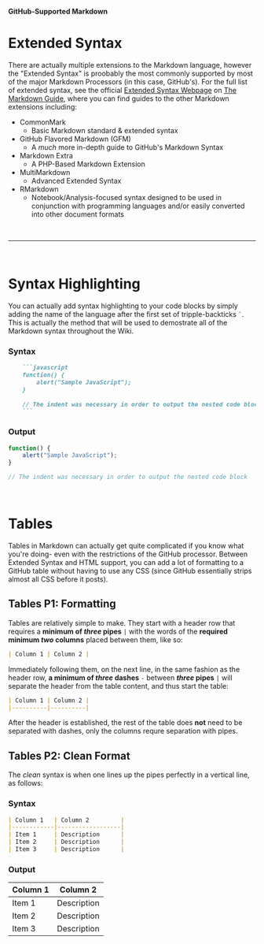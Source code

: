 __GitHub-Supported Markdown__
# Extended Syntax

There are actually multiple extensions to the Markdown language, however the "Extended Syntax" is proobably the most commonly supported by most of the major Markdown Processors (in this case, GitHub's). For the full list of extended syntax, see the official [Extended Syntax Webpage](https://www.markdownguide.org/extended-syntax/) on [The Markdown Guide](https://www.markdownguide.org/), where you can find guides to the other Markdown extensions including:
- CommonMark
  - Basic Markdown standard & extended syntax
- GitHub Flavored Markdown (GFM)
  - A *much* more in-depth guide to GitHub's Markdown Syntax
- Markdown Extra
  - A PHP-Based Markdown Extension
- MultiMarkdown
  - Advanced Extended Syntax
- RMarkdown
  - Notebook/Analysis-focused syntax designed to be used in conjunction with programming languages and/or easily converted into other document formats

<br />

-----

<br />

# Syntax Highlighting

You can actually add syntax highlighting to your code blocks by simply adding the name of the language after the first set of tripple-backticks ``` ` ```. This is actually the method that will be used to demostrate all of the Markdown syntax throughout the Wiki.

### Syntax

```markdown
	```javascript
	function() {
		alert("Sample JavaScript");
	}
	
	// The indent was necessary in order to output the nested code block
	```
```

### Output

```javascript
function() {
	alert("Sample JavaScript");
}

// The indent was necessary in order to output the nested code block
```

<br />

# Tables

Tables in Markdown can actually get quite complicated if you know what you're doing- even with the restrictions of the GitHub processor. Between Extended Syntax and HTML support, you can add a lot of formatting to a GitHub table without having to use any CSS (since GitHub essentially strips almost all CSS before it posts).

## Tables P1: Formatting

Tables are relatively simple to make. They start with a header row that requires a __minimum of *three* pipes__ `|` with the words of the __required minimum *two* columns__ placed between them, like so:

```markdown
| Column 1 | Column 2 |
```

Immediately following them, on the next line, in the same fashion as the header row, __a minimum of *three* dashes__ `-` between __*three* pipes__ `|` will separate the header from the table content, and thus start the table:

```markdown
| Column 1 | Column 2 |
|----------|----------|
```

After the header is established, the rest of the table does __not__ need to be separated with dashes, only the columns requre separation with pipes.

## Tables P2: Clean Format

The *clean* syntax is when one lines up the pipes perfectly in a vertical line, as follows:

### Syntax

```markdown
| Column 1   | Column 2         |
|------------|------------------|
| Item 1     | Description      |
| Item 2     | Description      |
| Item 3     | Description      |
```

### Output

| Column 1   | Column 2         |
|------------|------------------|
| Item 1     | Description      |
| Item 2     | Description      |
| Item 3     | Description      |